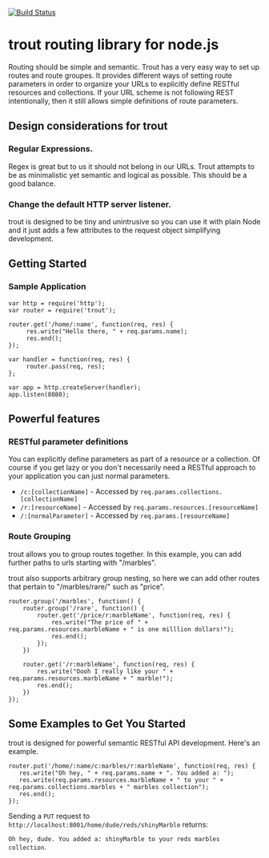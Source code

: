 [![Build Status](https://travis-ci.org/vchynarov/trout.svg?branch=master)](https://travis-ci.org/vchynarov/trout)

# trout routing library for node.js #


Routing should be simple and semantic. Trout has a very easy
way to set up routes and route groupes. It provides different ways of 
setting route parameters in order to organize your URLs to explicitly 
define RESTful resources and collections. If your URL scheme is not
following REST intentionally, then it still allows simple definitions
of route parameters.


## Design considerations for trout ##

### Regular Expressions. ###

Regex is great but to us it should not belong in our URLs. 
Trout attempts to be as minimalistic yet semantic and logical as possible.
This should be a good balance.

### Change the default HTTP server listener. ###

trout is designed to be tiny and unintrusive so you can use it with
plain Node and it just adds a few attributes to the request object
simplifying development.


## Getting Started ##

### Sample Application ###
```
var http = require('http');
var router = require('trout');

router.get('/home/:name', function(req, res) {
     res.write("Hello there, " + req.params.name);
     res.end();
});

var handler = function(req, res) {
     router.pass(req, res);
};

var app = http.createServer(handler);
app.listen(8080);

```

## Powerful features ##

### RESTful parameter definitions ###
You can explicitly define parameters as part of a resource or a collection.
Of course if you get lazy or you don't necessarily need a RESTful approach to your application
you can just normal parameters.

 * ```/c:[collectionName]``` - Accessed by ```req.params.collections.[collectionName]```
 * ```/r:[resourceName]``` - Accessed by ```req.params.resources.[resourceName]```
 * ```/:[normalParameter]``` - Accessed by ```req.params.[resourceName]```
 
 
### Route Grouping ###
trout allows you to group routes together. In this example, you can add further paths
to urls starting with "/marbles".

trout also supports arbitrary group nesting, so here we can add other routes that pertain to
"/marbles/rare/" such as "price".

```
router.group('/marbles', function() {
    router.group('/rare', function() {
        router.get('/price/r:marbleName', function(req, res) {
            res.write("The price of " + req.params.resources.marbleName + " is one milllion dollars!");
            res.end();
        });
    })
    
    router.get('/r:marbleName', function(req, res) {
        res.write("Oooh I really like your " + req.params.resources.marbleName + " marble!");
        res.end();
    })
});
```

## Some Examples to Get You Started ##
trout is designed for powerful semantic RESTful API development. Here's an example.

```
router.put('/home/:name/c:marbles/r:marbleName', function(req, res) {
   res.write("Oh hey, " + req.params.name + ". You added a: ");
   res.write(req.params.resources.marbleName + " to your " + req.params.collections.marbles + " marbles collection");
   res.end();
});
```

Sending a ```PUT``` request to ```http://localhost:8001/home/dude/reds/shinyMarble``` returns:

```Oh hey, dude. You added a: shinyMarble to your reds marbles collection```.
